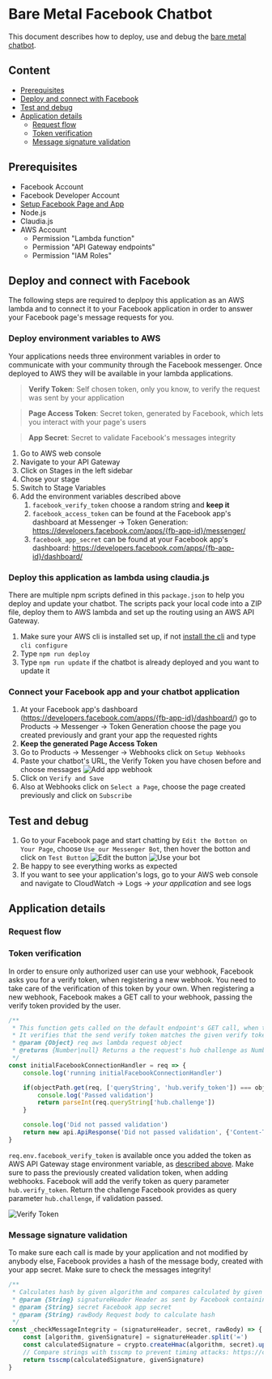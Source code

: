 # Bare Metal Facebook Chatbot

This document describes how to deploy, use and debug the [bare metal chatbot](../bare-metal_bot).

## Content

- [Prerequisites](#prerequisites)
- [Deploy and connect with Facebook](#deploy-and-connect-with-facebook)
- [Test and debug](#test-and-debug)
- [Application details](#application-details)
  - [Request flow](#request-flow)
  - [Token verification](#token-verification)
  - [Message signature validation](#message-signature-validation)

## Prerequisites

- Facebook Account
- Facebook Developer Account
- [Setup Facebook Page and App](../setup_facebook)
- Node.js
- Claudia.js
- AWS Account
  - Permission "Lambda function"
  - Permission "API Gateway endpoints"
  - Permission "IAM Roles"

## Deploy and connect with Facebook

The following steps are required to deplpoy this application as an AWS lambda and to connect it to your Facebook application in order to answer your Facebook page's message requests for you.

### Deploy environment variables to AWS

Your applications needs three environment variables in order to communicate with your community through the Facebook messenger. Once deployed to AWS they will be available in your lambda applications.

> **Verify Token**: Self chosen token, only you know, to verify the request was sent by your application

> **Page Access Token**: Secret token, generated by Facebook, which lets you interact with your page's users

> **App Secret**: Secret to validate Facebook's messages integrity

1. Go to AWS web console
2. Navigate to your API Gateway
3. Click on Stages in the left sidebar
4. Chose your stage
5. Switch to Stage Variables
6. Add the environment variables described above
    1. `facebook_verify_token` choose a random string and **keep it**
    2. `facebook_access_token` can be found at the Facebook app's dashboard at Messenger -> Token Generation: https://developers.facebook.com/apps/{fb-app-id}/messenger/
    3. `facebook_app_secret` can be found at your Facebook app's dashboard: https://developers.facebook.com/apps/{fb-app-id}/dashboard/

### Deploy this application as lambda using claudia.js

There are multiple npm scripts defined in this `package.json` to help you deploy and update your chatbot. The scripts pack your local code into a ZIP file, deploy them to AWS lambda and set up the routing using an AWS API Gateway.

1. Make sure your AWS cli is installed set up, if not [install the cli](https://aws.amazon.com/de/cli/) and type `cli configure`
2. Type `npm run deploy`
3. Type `npm run update` if the chatbot is already deployed and you want to update it

### Connect your Facebook app and your chatbot application

1. At your Facebook app's dashboard (https://developers.facebook.com/apps/{fb-app-id}/dashboard/) go to Products -> Messenger -> Token Generation choose the page you created previously and grant your app the requested rights
2. **Keep the generated Page Access Token**
3. Go to Products -> Messenger -> Webhooks click on `Setup Webhooks`
4. Paste your chatbot's URL, the Verify Token you have chosen before and choose messages 
![Add app webhook](./setup_webhook.png)
5. Click on `Verify and Save`
6. Also at Webhooks click on `Select a Page`, choose the page created previously and click on `Subscribe`

## Test and debug

1. Go to your Facebook page and start chatting by `Edit the Botton on Your Page`, choose `Use our Messenger Bot`, then hover the botton and click on `Test Button`
![Edit the button](./edit_button.png)
![Use your bot](./use_bot.png)
2. Be happy to see everything works as expected
3. If you want to see your application's logs, go to your AWS web console and navigate to CloudWatch -> Logs -> *your application* and see logs

## Application details

### Request flow

### Token verification

In order to ensure only authorized user can use your webhook, Facebook asks you for a verify token, when registering a new webhook. You need to take care of the verification of this token by your own.
When registering a new webhook, Facebook makes a GET call to your webhook, passing the verify token provided by the user.

```javascript
/**
 * This function gets called on the default endpoint's GET call, when the chatbot framework gets connected to Facebook via it's developer console initially
 * It verifies that the send verify token matches the given verify token
 * @param {Object} req aws lambda request object
 * @returns {Number|null} Returns a the request's hub challenge as Number or null, if the passed verify token does not match
 */
const initialFacebookConnectionHandler = req => {
    console.log('running initialFacebookConnectionHandler')

    if(objectPath.get(req, ['queryString', 'hub.verify_token']) === objectPath.get(req, 'env.facebook_verify_token')) {
        console.log('Passed validation')
        return parseInt(req.queryString['hub.challenge'])
    }

    console.log('Did not passed validation')
    return new api.ApiResponse('Did not passed validation', {'Content-Type': 'text/plain'}, 400)
}
```

`req.env.facebook_verify_token` is available once you added the token as AWS API Gateway stage environment variable, as [described above](#deploy-environment-variables-to-aws). Make sure to pass the previously created validation token, when adding webhooks. Facebook will add the verify token as query parameter `hub.verify_token`.
Return the challenge Facebook provides as query parameter `hub.challenge`, if validation passed.

![Verify Token](./verify_token.png)

### Message signature validation

To make sure each call is made by your application and not modified by anybody else, Facebook provides a hash of the message body, created with your app secret. Make sure to check the messages integrity!

```javascript
/**
 * Calculates hash by given algorithm and compares calculated by given signature
 * @param {String} signatureHeader Header as sent by Facebook containing hashing algorithm and hash, something like "sha1=alskjfaösekjf"
 * @param {String} secret Facebook app secret
 * @param {String} rawBody Request body to calculate hash
 */
const _checkMessageIntegrity = (signatureHeader, secret, rawBody) => {
    const [algorithm, givenSignature] = signatureHeader.split('=')
    const calculatedSignature = crypto.createHmac(algorithm, secret).update(rawBody).digest('hex')
    // Compare strings with tsscmp to prevent timing attacks: https://codahale.com/a-lesson-in-timing-attacks/
    return tsscmp(calculatedSignature, givenSignature)
}
```
